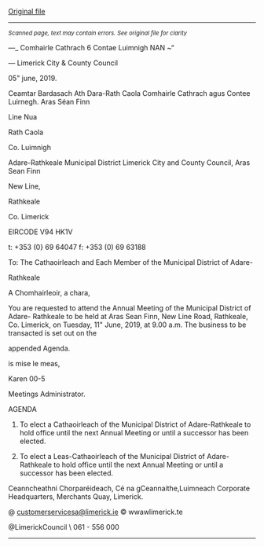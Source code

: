 [Original file](https://www.limerick.ie/sites/default/files/media/documents/2019-06/00%20Agenda%2011th%20June%2C%202019.pdf)

---
*<small>Scanned page, text may contain errors. See original file for clarity</small>*  

—_ Comhairle Cathrach
6 Contae Luimnigh
NAN ~“

— Limerick City
& County Council

05" june, 2019.

Ceamtar Bardasach Ath Dara-Rath Caola
Comhairle Cathrach agus Contee Luirnegh.
Aras Séan Finn

Line Nua

Rath Caola

Co. Luimnigh

Adare-Rathkeale Municipal District
Limerick City and County Council,
Aras Sean Finn

New Line,

Rathkeale

Co. Limerick

EIRCODE V94 HK1V

t: +353 (0} 69 64047
f: +353 (0) 69 63188

To: The Cathaoirleach and Each Member of the Municipal District of Adare-

Rathkeale

A Chomhairleoir, a chara,

You are requested to attend the Annual Meeting of the Municipal District of Adare-
Rathkeale to be held at Aras Sean Finn, New Line Road, Rathkeale, Co. Limerick, on
Tuesday, 11" June, 2019, at 9.00 a.m. The business to be transacted is set out on the

appended Agenda.

is mise le meas,

Karen 00-5

Meetings Administrator.

AGENDA

1. To elect a Cathaoirleach of the Municipal District of Adare-Rathkeale to hold office
until the next Annual Meeting or until a successor has been elected.

2. To elect a Leas-Cathaoirleach of the Municipal District of Adare-Rathkeale to hold
office until the next Annual Meeting or until a successor has been elected.

Ceanncheathni Chorparéideach, Cé na gCeannaithe,Luimneach
Corporate Headquarters, Merchants Quay, Limerick.

@ customerservicesa@limerick.ie
© wwawlimerick.te

@LimerickCouncil
\ 061 - 556 000


---
